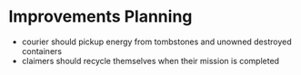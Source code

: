# Improvements Planning

* courier should pickup energy from tombstones and unowned destroyed containers
* claimers should recycle themselves when their mission is completed
